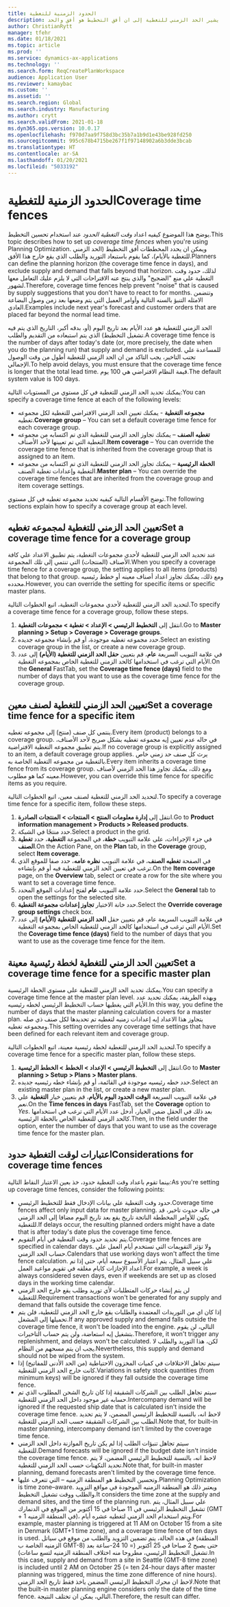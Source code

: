 ```yaml
---
title: الحدود الزمنية للتغطية
description: يوضح هذا الموضوع كيفيه اعداد وقت التغطية الحدود عند استخدام تحسين التخطيط. يشير الحد الزمني للتغطية إلى ان أفق التخطيط هو أفق والحد.
author: ChristianRytt
manager: tfehr
ms.date: 01/18/2021
ms.topic: article
ms.prod: ''
ms.service: dynamics-ax-applications
ms.technology: ''
ms.search.form: ReqCreatePlanWorkspace
audience: Application User
ms.reviewer: kamaybac
ms.custom: ''
ms.assetid: ''
ms.search.region: Global
ms.search.industry: Manufacturing
ms.author: crytt
ms.search.validFrom: 2021-01-18
ms.dyn365.ops.version: 10.0.17
ms.openlocfilehash: f970d7aa9f758d3bc35b7a1b9d1e43be928fd250
ms.sourcegitcommit: 995c678b4715be267f1f97148902a6b3dde3bcab
ms.translationtype: HT
ms.contentlocale: ar-SA
ms.lasthandoff: 01/20/2021
ms.locfileid: "5033192"
---
```

# <a name="coverage-time-fences"></a><span data-ttu-id="bc778-104">الحدود الزمنية للتغطية</span><span class="sxs-lookup"><span data-stu-id="bc778-104">Coverage time fences</span></span>

<span data-ttu-id="bc778-105">يوضح هذا الموضوع كيفيه اعداد *وقت التغطية الحدود* عند استخدام تحسين التخطيط.</span><span class="sxs-lookup"><span data-stu-id="bc778-105">This topic describes how to set up *coverage time fences* when you're using Planning Optimization.</span></span> <span data-ttu-id="bc778-106">ويمكن ان يحدد المخططات أفق التخطيط (الحد الزمني للتغطية بالأيام)، كما يقوم باستبعاد التوريد والطلب الذي يقع خارج هذا الأفق.</span><span class="sxs-lookup"><span data-stu-id="bc778-106">Planners can define the planning horizon (the coverage time fence in days), and exclude supply and demand that falls beyond that horizon.</span></span> <span data-ttu-id="bc778-107">لذلك، حدود وقت التغطية علي منع "الضجيج" والذي ينتج عنه الاقتراحات التي لا يلزم عليك التعامل معها لشهور.</span><span class="sxs-lookup"><span data-stu-id="bc778-107">Therefore, coverage time fences help prevent "noise" that is caused by supply suggestions that you don't have to react to for months.</span></span> <span data-ttu-id="bc778-108">وتتضمن الامثله التنبؤ بالسنه التالية وأوامر العميل التي يتم وضعها بعد زمن وصول البضاعة العادي.</span><span class="sxs-lookup"><span data-stu-id="bc778-108">Examples include next year's forecast and customer orders that are placed far beyond the normal lead time.</span></span>

<span data-ttu-id="bc778-109">الحد الزمني للتغطية هو عدد الأيام بعد تاريخ اليوم (أو، بدقه أكبر، التاريخ الذي يتم فيه تشغيل التخطيط) الذي يتم استبعاده من التقديم والطلب.</span><span class="sxs-lookup"><span data-stu-id="bc778-109">A coverage time fence is the number of days after today's date (or, more precisely, the date when you do the planning run) that supply and demand is excluded.</span></span> <span data-ttu-id="bc778-110">للمساعدة علي تجنب التاخير، يجب التاكد من ان الحد الزمني للتغطية أطول من وقت الوصول الإجمالي.</span><span class="sxs-lookup"><span data-stu-id="bc778-110">To help avoid delays, you must ensure that the coverage time fence is longer that the total lead time.</span></span> <span data-ttu-id="bc778-111">قيمة النظام الافتراضي هي 100 يوم.</span><span class="sxs-lookup"><span data-stu-id="bc778-111">The default system value is 100 days.</span></span>

<span data-ttu-id="bc778-112">يمكنك تحديد الحد الزمني للتغطية في كل مستوي من المستويات التالية:</span><span class="sxs-lookup"><span data-stu-id="bc778-112">You can specify a coverage time fence at each of the following levels:</span></span>

- <span data-ttu-id="bc778-113">**مجموعه التغطية** - يمكنك تعيين الحد الزمني الافتراضي للتغطية لكل مجموعه تغطيه.</span><span class="sxs-lookup"><span data-stu-id="bc778-113">**Coverage group** – You can set a default coverage time fence for each coverage group.</span></span>
- <span data-ttu-id="bc778-114">**تغطيه الصنف** – يمكنك تجاوز الحد الزمني للتغطية الذي تم اكتسابه من مجموعه التغطية التي تم تعيينها لأحد الأصناف.</span><span class="sxs-lookup"><span data-stu-id="bc778-114">**Item coverage** – You can override the coverage time fence that is inherited from the coverage group that is assigned to an item.</span></span>
- <span data-ttu-id="bc778-115">**الخطة الرئيسية** – يمكنك تجاوز الحد الزمني للتغطية الذي تم اكتسابه من مجموعه التغطية وإعدادات تغطية الصنف.</span><span class="sxs-lookup"><span data-stu-id="bc778-115">**Master plan** – You can override the coverage time fences that are inherited from the coverage group and item coverage settings.</span></span>

<span data-ttu-id="bc778-116">توضح الأقسام التالية كيفيه تحديد مجموعه تغطيه في كل مستوي.</span><span class="sxs-lookup"><span data-stu-id="bc778-116">The following sections explain how to specify a coverage group at each level.</span></span>

## <a name="set-a-coverage-time-fence-for-a-coverage-group"></a><span data-ttu-id="bc778-117">تعيين الحد الزمني للتغطية لمجموعه تغطيه</span><span class="sxs-lookup"><span data-stu-id="bc778-117">Set a coverage time fence for a coverage group</span></span>

<span data-ttu-id="bc778-118">عند تحديد الحد الزمني للتغطية لأحدي مجموعات التغطية، يتم تطبيق الاعداد علي كافة الأصناف (المنتجات) التي تنتمي إلى تلك المجموعة.</span><span class="sxs-lookup"><span data-stu-id="bc778-118">When you specify a coverage time fence for a coverage group, the setting applies to all items (products) that belong to that group.</span></span> <span data-ttu-id="bc778-119">ومع ذلك، يمكنك تجاوز اعداد أصناف معينه أو خطط رئيسيه محدده.</span><span class="sxs-lookup"><span data-stu-id="bc778-119">However, you can override the setting for specific items or specific master plans.</span></span>

<span data-ttu-id="bc778-120">لتحديد الحد الزمني للتغطية لأحدي مجموعات التغطية، اتبع الخطوات التالية.</span><span class="sxs-lookup"><span data-stu-id="bc778-120">To specify a coverage time fence for a coverage group, follow these steps.</span></span>

1. <span data-ttu-id="bc778-121">انتقل إلى **التخطيط الرئيسي \> الإعداد \> تغطية \> مجموعات التغطية**.</span><span class="sxs-lookup"><span data-stu-id="bc778-121">Go to **Master planning \> Setup \> Coverage \> Coverage groups**.</span></span>
1. <span data-ttu-id="bc778-122">حدد مجموعه تغطيه موجودة، أو قم بإنشاء مجموعه جديده.</span><span class="sxs-lookup"><span data-stu-id="bc778-122">Select an existing coverage group in the list, or create a new coverage group.</span></span>
1. <span data-ttu-id="bc778-123">في علامة التبويب السريعة **عام**، قم بتعيين **حقل الحد الزمني للتغطية (الأيام)** إلى عدد الأيام التي ترغب في استخدامها كالحد الزمني للتغطية الخاص بمجموعه التغطية.</span><span class="sxs-lookup"><span data-stu-id="bc778-123">On the **General** FastTab, set the **Coverage time fence (days)** field to the number of days that you want to use as the coverage time fence for the coverage group.</span></span>

## <a name="set-a-coverage-time-fence-for-a-specific-item"></a><span data-ttu-id="bc778-124">تعيين الحد الزمني للتغطية لصنف معين</span><span class="sxs-lookup"><span data-stu-id="bc778-124">Set a coverage time fence for a specific item</span></span>

<span data-ttu-id="bc778-125">ينتمي كل صنف (منتج) إلى مجموعه تغطيه.</span><span class="sxs-lookup"><span data-stu-id="bc778-125">Every item (product) belongs to a coverage group.</span></span> <span data-ttu-id="bc778-126">في حاله عدم تعيين إيه مجموعه تغطيه بشكل صريح لأحد الأصناف، يتم تطبيق مجموعه التغطية الافتراضية.</span><span class="sxs-lookup"><span data-stu-id="bc778-126">If no coverage group is explicitly assigned to an item, a default coverage group applies.</span></span> <span data-ttu-id="bc778-127">يرث كل صنف حد زمني خاص بالتغطية من مجموعه التغطية الخاصة به.</span><span class="sxs-lookup"><span data-stu-id="bc778-127">Every item inherits a coverage time fence from its coverage group.</span></span> <span data-ttu-id="bc778-128">ومع ذلك، يمكنك تجاوز هذا الحد الزمني لأصناف معينه كما هو مطلوب.</span><span class="sxs-lookup"><span data-stu-id="bc778-128">However, you can override this time fence for specific items as you require.</span></span>

<span data-ttu-id="bc778-129">لتحديد الحد الزمني للتغطية لصنف معين، اتبع الخطوات التالية.</span><span class="sxs-lookup"><span data-stu-id="bc778-129">To specify a coverage time fence for a specific item, follow these steps.</span></span>

1. <span data-ttu-id="bc778-130">انتقل إلى **إدارة معلومات المنتج‬ \> المنتجات \> المنتجات الصادرة**.</span><span class="sxs-lookup"><span data-stu-id="bc778-130">Go to **Product information management \> Products \> Released products**.</span></span>
1. <span data-ttu-id="bc778-131">حدد منتجًا في الشبكة.</span><span class="sxs-lookup"><span data-stu-id="bc778-131">Select a product in the grid.</span></span>
1. <span data-ttu-id="bc778-132">في جزء الإجراءات، على علامة التبويب **خطة**، في المجموعة **التغطية**، حدد **تغطية الصنف**.</span><span class="sxs-lookup"><span data-stu-id="bc778-132">On the Action Pane, on the **Plan** tab, in the **Coverage** group, select **Item coverage**.</span></span>
1. <span data-ttu-id="bc778-133">في الصفحة **تغطيه الصنف**، في علامة التبويب **نظره عامه**، حدد صفا للموقع الذي ترغب في تعيين الحد الزمني للتغطية فيه أو قم بإنشاءه.</span><span class="sxs-lookup"><span data-stu-id="bc778-133">On the **Item coverage** page, on the **Overview** tab, select or create a row for the site where you want to set a coverage time fence.</span></span>
1. <span data-ttu-id="bc778-134">حدد علامة التبويب **عام** لفتح إعدادات الموقع المحدد.</span><span class="sxs-lookup"><span data-stu-id="bc778-134">Select the **General** tab to open the settings for the selected site.</span></span>
1. <span data-ttu-id="bc778-135">حدد خانة الاختيار **تجاوز إعدادات مجموعة التغطية‬**.</span><span class="sxs-lookup"><span data-stu-id="bc778-135">Select the **Override coverage group settings** check box.</span></span>
1. <span data-ttu-id="bc778-136">في علامة التبويب السريعة عام، قم بتعيين حقل **الحد الزمني للتغطية (الأيام)** إلى عدد الأيام التي ترغب في استخدامها كالحد الزمني للتغطية الخاص بمجموعه التغطية.</span><span class="sxs-lookup"><span data-stu-id="bc778-136">Set the **Coverage time fence (days)** field to the number of days that you want to use as the coverage time fence for the item.</span></span>

## <a name="set-a-coverage-time-fence-for-a-specific-master-plan"></a><span data-ttu-id="bc778-137">تعيين الحد الزمني للتغطية لخطة رئيسية معينة</span><span class="sxs-lookup"><span data-stu-id="bc778-137">Set a coverage time fence for a specific master plan</span></span>

<span data-ttu-id="bc778-138">يمكنك تحديد الحد الزمني للتغطية على مستوى الخطة الرئيسية.</span><span class="sxs-lookup"><span data-stu-id="bc778-138">You can specify a coverage time fence at the master plan level.</span></span> <span data-ttu-id="bc778-139">وبهذه الطريقة، يمكنك تحديد عدد الأيام التي يغطيها حساب التخطيط الرئيسي لخطه رئيسيه.</span><span class="sxs-lookup"><span data-stu-id="bc778-139">In this way, you define the number of days that the master planning calculation covers for a master plan.</span></span> <span data-ttu-id="bc778-140">يتجاوز هذا الاعداد إيه إعدادات زمنيه لتغطيه تم تحديدها لكل صنف ذي صله ومجموعه تغطيه.</span><span class="sxs-lookup"><span data-stu-id="bc778-140">This setting overrides any coverage time settings that have been defined for each relevant item and coverage group.</span></span>

<span data-ttu-id="bc778-141">لتحديد الحد الزمني للتغطية لخطة رئيسية معينة، اتبع الخطوات التالية.</span><span class="sxs-lookup"><span data-stu-id="bc778-141">To specify a coverage time fence for a specific master plan, follow these steps.</span></span>

1. <span data-ttu-id="bc778-142">انتقل إلى **التخطيط الرئيسي \> الإعداد \> الخطط \> الخطط الرئيسية**.</span><span class="sxs-lookup"><span data-stu-id="bc778-142">Go to **Master planning \> Setup \> Plans \> Master plans**.</span></span>
1. <span data-ttu-id="bc778-143">حدد خطه رئيسيه موجودة في القائمة، أو قم بإنشاء خطه رئيسيه جديده.</span><span class="sxs-lookup"><span data-stu-id="bc778-143">Select an existing master plan in the list, or create a new master plan.</span></span>
1. <span data-ttu-id="bc778-144">في علامة التبويب السريعة **الوقت الحدود اليوم بالأيام**، قم بتعيين خيار **التغطية** علي *نعم*.</span><span class="sxs-lookup"><span data-stu-id="bc778-144">On the **Time fences in days** FastTab, set the **Coverage** option to *Yes*.</span></span> <span data-ttu-id="bc778-145">بعد ذلك في الحقل ضمن الخيار، أدخل عدد الأيام التي ترغب في استخدامها كالحد الزمني للتغطية الخاص بالخطة الرئيسية.</span><span class="sxs-lookup"><span data-stu-id="bc778-145">Then, in the field under the option, enter the number of days that you want to use as the coverage time fence for the master plan.</span></span>

## <a name="considerations-for-coverage-time-fences"></a><span data-ttu-id="bc778-146">اعتبارات لوقت التغطية حدود</span><span class="sxs-lookup"><span data-stu-id="bc778-146">Considerations for coverage time fences</span></span>

<span data-ttu-id="bc778-147">بينما تقوم باعداد وقت التغطية حدود، خذ بعين الاعتبار النقاط التالية:</span><span class="sxs-lookup"><span data-stu-id="bc778-147">As you're setting up coverage time fences, consider the following points:</span></span>

- <span data-ttu-id="bc778-148">حدود وقت التغطية علي بيانات الإدخال فقط للتخطيط الرئيسي.</span><span class="sxs-lookup"><span data-stu-id="bc778-148">Coverage time fences affect only input data for master planning.</span></span> <span data-ttu-id="bc778-149">في حاله حدوث تاخير، قد يكون للأوامر المخططة الناتجة تاريخ يقع بعد تاريخ اليوم مضافا إلى الحد الزمني للتغطية.</span><span class="sxs-lookup"><span data-stu-id="bc778-149">If delays occur, the resulting planned orders might have a date that is after today's date plus the coverage time fence.</span></span>
- <span data-ttu-id="bc778-150">يتم تحديد حدود وقت التغطية في أيام التقويم.</span><span class="sxs-lookup"><span data-stu-id="bc778-150">Coverage time fences are specified in calendar days.</span></span> <span data-ttu-id="bc778-151">ولا تؤثر التقويمات التي تستخدم أيام العمل علي حساب الحد الزمني.</span><span class="sxs-lookup"><span data-stu-id="bc778-151">Calendars that use working days won't affect the time fence calculation.</span></span> <span data-ttu-id="bc778-152">علي سبيل المثال، يتم اعتبار الأسبوع سبعه أيام، حتى إذا تم اعداد الإجازات كايام مغلقه في تقويم مواعيد العمل.</span><span class="sxs-lookup"><span data-stu-id="bc778-152">For example, a week is always considered seven days, even if weekends are set up as closed days in the working time calendar.</span></span>
- <span data-ttu-id="bc778-153">لن يتم إنشاء حركات المتطلبات لأي توريد وطلب يقع خارج الحد الزمني للتغطية.</span><span class="sxs-lookup"><span data-stu-id="bc778-153">Requirement transactions won't be generated for any supply and demand that falls outside the coverage time fence.</span></span>
- <span data-ttu-id="bc778-154">إذا كان اي من التوريدات المعتمدة والطلبات يقع خارج الحد الزمني للتغطية، فلن يتم تحميلها إلى المشغل.</span><span class="sxs-lookup"><span data-stu-id="bc778-154">If any approved supply and demand falls outside the coverage time fence, it won't be loaded into the engine.</span></span> <span data-ttu-id="bc778-155">التالي، لن يقوم بتشغيل إيه استعاضة، ولن يتم حساب التاخيرات.</span><span class="sxs-lookup"><span data-stu-id="bc778-155">Therefore, it won't trigger any replenishment, and delays won't be calculated.</span></span> <span data-ttu-id="bc778-156">لكن، هذا التوريد والطلب لا يجب ان يتم مسحهم من النظام.</span><span class="sxs-lookup"><span data-stu-id="bc778-156">Nevertheless, this supply and demand should not be wiped from the system.</span></span>
- <span data-ttu-id="bc778-157">سيتم تجاهل الاختلافات في كميات المخزون الاحتياطية (من الحد الأدنى للمفاتيح) إذا كانت خارج الحد الزمني للتغطية.</span><span class="sxs-lookup"><span data-stu-id="bc778-157">Variations in safety stock quantities (from minimum keys) will be ignored if they fall outside the coverage time fence.</span></span>
- <span data-ttu-id="bc778-158">سيتم تجاهل الطلب بين الشركات الشقيقة إذا كان تاريخ الشحن المطلوب الذي تم حسابه غير موجود داخل الحد الزمني للتغطية.</span><span class="sxs-lookup"><span data-stu-id="bc778-158">Intercompany demand will be ignored if the requested ship date that is calculated isn't inside the coverage time fence.</span></span> <span data-ttu-id="bc778-159">لاحظ انه، بالنسبة للتخطيط الرئيسي المضمن، لا يتم تحديد الطلب بين الشركات الشقيقة حسب الحد الزمني للتغطية.</span><span class="sxs-lookup"><span data-stu-id="bc778-159">Note that, for built-in master planning, intercompany demand isn't limited by the coverage time fence.</span></span>
- <span data-ttu-id="bc778-160">سيتم تجاهل تنبؤات الطلب إذا لم يكن تاريخ الموازنة داخل الحد الزمني للتغطية.</span><span class="sxs-lookup"><span data-stu-id="bc778-160">Demand forecasts will be ignored if the budget date isn't inside the coverage time fence.</span></span> <span data-ttu-id="bc778-161">لاحظ انه، بالنسبة للتخطيط الرئيسي المضمن، لا يتم تحديد التكهنات حسب الحد الزمني للتغطية.</span><span class="sxs-lookup"><span data-stu-id="bc778-161">Note that, for built-in master planning, demand forecasts aren't limited by the coverage time fence.</span></span>
- <span data-ttu-id="bc778-162">وتحسين التخطيط هو المنطقة الزمنيه – التي تتعرف عليها.</span><span class="sxs-lookup"><span data-stu-id="bc778-162">Planning Optimization is time zone–aware.</span></span> <span data-ttu-id="bc778-163">ويعتبر ذلك هو المنطقة الزمنيه الموجودة في مواقع التزويد والطلب ووقت تشغيل التخطيط.</span><span class="sxs-lookup"><span data-stu-id="bc778-163">It considers the time zone at the supply and demand sites, and the time of the planning run.</span></span> <span data-ttu-id="bc778-164">علي سبيل المثال، يتم تشغيل التخطيط الرئيسي في 11 صباحا في 15 أكتوبر من الموقع في الدنمارك (GMT + 1 في المنطقة الزمنيه)، ويتم استخدام الحد الزمني لتغطيه عشره أيام.</span><span class="sxs-lookup"><span data-stu-id="bc778-164">For example, master planning is triggered at 11 AM on October 15 from a site in Denmark (GMT+1 time zone), and a coverage time fence of ten days is used.</span></span> <span data-ttu-id="bc778-165">في هذه الحالة، يتم تضمين التزويد والطلب من موقع في سياتل (المنطقة الزمنيه الخاصة ب GMT-8) حتى يصبح 2 صباحا في 25 أكتوبر (= 10 24-ساعة بعد تشغيل التخطيط الرئيسي، مطروحا منه اختلاف المنطقة الزمنيه لتسع ساعات).</span><span class="sxs-lookup"><span data-stu-id="bc778-165">In this case, supply and demand from a site in Seattle (GMT-8 time zone) is included until 2 AM on October 25 (= ten 24-hour days after master planning was triggered, minus the time zone difference of nine hours).</span></span> <span data-ttu-id="bc778-166">لاحظ ان محرك التخطيط الرئيسي المضمن ياخذ فقط تاريخ الحد الزمني.</span><span class="sxs-lookup"><span data-stu-id="bc778-166">Note that the built-in master planning engine considers only the date of the time fence.</span></span> <span data-ttu-id="bc778-167">التالي، يمكن ان تختلف النتيجة.</span><span class="sxs-lookup"><span data-stu-id="bc778-167">Therefore, the result can differ.</span></span>
